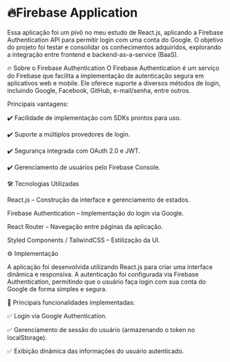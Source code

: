 # 🔥Firebase Application
Essa aplicação foi um pivô no meu estudo de React.js, aplicando a Firebase Authentication API para permitir login com uma conta do Google.
O objetivo do projeto foi testar e consolidar os conhecimentos adquiridos, explorando a integração entre frontend e backend-as-a-service (BaaS).


🔥 Sobre o Firebase Authentication
O Firebase Authentication é um serviço do Firebase que facilita a implementação de autenticação segura em aplicativos web e mobile. Ele oferece suporte a diversos métodos de login, incluindo Google, Facebook, GitHub, e-mail/senha, entre outros.


Principais vantagens:

✔️ Facilidade de implementação com SDKs prontos para uso.

✔️ Suporte a múltiplos provedores de login.

✔️ Segurança integrada com OAuth 2.0 e JWT.

✔️ Gerenciamento de usuários pelo Firebase Console.



🛠 Tecnologias Utilizadas

React.js – Construção da interface e gerenciamento de estados.

Firebase Authentication – Implementação do login via Google.

React Router – Navegação entre páginas da aplicação.

Styled Components / TailwindCSS – Estilização da UI.

⚙️ Implementação

A aplicação foi desenvolvida utilizando React.js para criar uma interface dinâmica e responsiva. A autenticação foi configurada via Firebase Authentication, permitindo que o usuário faça login com sua conta do Google de forma simples e segura.



📌 Principais funcionalidades implementadas:

✅ Login via Google Authentication.

✅ Gerenciamento de sessão do usuário (armazenando o token no localStorage).

✅ Exibição dinâmica das informações do usuário autenticado.

